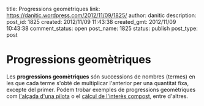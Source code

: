 title: Progressions geomètriques
link: https://danitic.wordpress.com/2012/11/09/1825/
author: danitic
description: 
post_id: 1825
created: 2012/11/09 11:43:38
created_gmt: 2012/11/09 10:43:38
comment_status: open
post_name: 1825
status: publish
post_type: post

# Progressions geomètriques

Les **progressions geomètriques** són successions de nombres (termes) en les que cada terme s'obté de multiplicar l'anterior per una quantitat fixa, excepte del primer. Podem trobar exemples de progressions geomètriques com [l'alçada d'una pilota](http://danitic.wordpress.com/2012/11/11/1832/) o el [càlcul de l'interès compost](http://danitic.wordpress.com/2012/11/11/interes-simple-compuesto-y-las-progresiones/), entre d'altres.